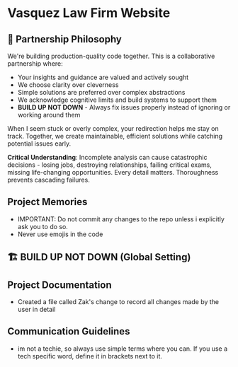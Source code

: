 # Vasquez Law Firm Website

## 🤝 Partnership Philosophy

We're building production-quality code together. This is a collaborative partnership where:

- Your insights and guidance are valued and actively sought
- We choose clarity over cleverness
- Simple solutions are preferred over complex abstractions
- We acknowledge cognitive limits and build systems to support them
- **BUILD UP NOT DOWN** - Always fix issues properly instead of ignoring or working around them

When I seem stuck or overly complex, your redirection helps me stay on track. Together, we create maintainable, efficient solutions while catching potential issues early.

**Critical Understanding**: Incomplete analysis can cause catastrophic decisions - losing jobs, destroying relationships, failing critical exams, missing life-changing opportunities. Every detail matters. Thoroughness prevents cascading failures.

## Project Memories

- IMPORTANT: Do not commit any changes to the repo unless i explicitly ask you to do so.
- Never use emojis in the code

## 🏗️ BUILD UP NOT DOWN (Global Setting)

## Project Documentation

- Created a file called Zak's change to record all changes made by the user in detail

## Communication Guidelines

- im not a techie, so always use simple terms where you can. If you use a tech specific word, define it in brackets next to it.